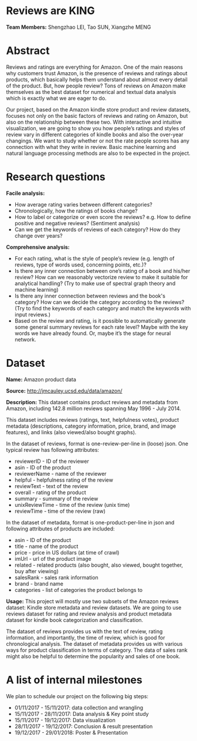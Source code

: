 # Reviews are KING
**Team Members:** Shengzhao LEI, Tao SUN, Xiangzhe MENG

# Abstract
Reviews and ratings are everything for Amazon. One of the main reasons why customers trust Amazon, is the presence of reviews and ratings about products, which basically helps them understand about almost every detail of the product. But, how people review? Tons of reviews on Amazon make themselves as the best dataset for numerical and textual data analysis which is exactly what we are eager to do.

Our project, based on the Amazon kindle store product and review datasets, focuses not only on the basic factors of reviews and rating on Amazon, but also on the relationship between these two. With interactive and intuitive visualization, we are going to show you how people’s ratings and styles of review vary in different categories of kindle books and also the over-year changings. We want to study whether or not the rate people scores has any connection with what they write in review. Basic machine learning and natural language processing methods are also to be expected in the project.

# Research questions
**Facile analysis:**
* How average rating varies between different categories?
* Chronologically, how the ratings of books change?
* How to label or categorize or even score the reviews? e.g. How to define positive and negative reviews? (Sentiment analysis)
* Can we get the keywords of reviews of each category? How do they change over years?

**Comprehensive analysis:**
* For each rating, what is the style of people’s review (e.g. length of reviews, type of words used, concerning points, etc.)? 
* Is there any inner connection between one’s rating of a book and his/her review? How can we reasonably vectorize review to make it suitable for analytical handling? (Try to make use of spectral graph theory and machine learning)
* Is there any inner connection between reviews and the book's category? How can we decide the category according to the reviews?
 (Try to find the keywords of each category and match the keywords with input reviews.)
* Based on the review and rating, is it possible to automatically generate some general summary reviews for each rate level? Maybe with the key words we have already found. Or, maybe it’s the stage for neural network.

# Dataset
**Name:** Amazon product data

**Source:** http://jmcauley.ucsd.edu/data/amazon/

**Description:**
This dataset contains product reviews and metadata from Amazon, including 142.8 million reviews spanning May 1996 - July 2014.

This dataset includes reviews (ratings, text, helpfulness votes), product metadata (descriptions, category information, price, brand, and image features), and links (also viewed/also bought graphs).

In the dataset of reviews, format is one-review-per-line in (loose) json. One typical review has following attributes:
* reviewerID - ID of the reviewer
* asin - ID of the product
* reviewerName - name of the reviewer
* helpful - helpfulness rating of the review
* reviewText - text of the review
* overall - rating of the product
* summary - summary of the review
* unixReviewTime - time of the review (unix time)
* reviewTime - time of the review (raw)

In the dataset of metadata, format is one-product-per-line in json and following attributes of products are included:
* asin - ID of the product
* title - name of the product
* price - price in US dollars (at time of crawl)
* imUrl - url of the product image
* related - related products (also bought, also viewed, bought together, buy after viewing)
* salesRank - sales rank information
* brand - brand name
* categories - list of categories the product belongs to

**Usage:**
This project will mostly use two subsets of the Amazon reviews dataset: Kindle store metadata and review datasets. We are going to use reviews dataset for rating and review analysis and product metadata dataset for kindle book categorization and classification.

The dataset of reviews provides us with the text of review, rating information, and importantly, the time of review, which is good for chronological analysis. The dataset of metadata provides us with various ways for product classification in terms of category. The data of sales rank might also be helpful to determine the popularity and sales of one book.

# A list of internal milestones
We plan to schedule our project on the following big steps:
* 01/11/2017 - 15/11/2017: data collection and wrangling
* 15/11/2017 - 28/11/2017: Data analysis & Key point study
* 15/11/2017 - 19/12/2017: Data visualization
* 28/11/2017 - 19/12/2017: Conclusion & result presentation
* 19/12/2017 - 29/01/2018: Poster & Presentation
